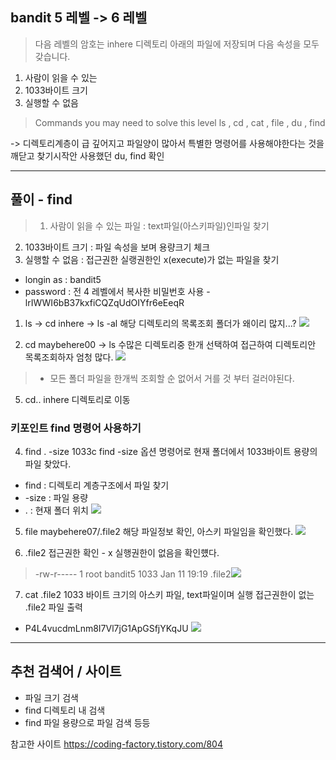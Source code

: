 ## bandit 5 레벨 -> 6 레벨
> 다음 레벨의 암호는 inhere 디렉토리 아래의 파일에 저장되며 다음 속성을 모두 갖습니다. 
1. 사람이 읽을 수 있는 
2. 1033바이트 크기
3. 실행할 수 없음

>Commands you may need to solve this level
ls , cd , cat , file , du , find

-> 디렉토리계층이 급 깊어지고 파일양이 많아서 특별한 명령어를 사용해야한다는 것을 깨닫고 찾기시작안 사용했던  du, find 확인

---

## 풀이 - find

>1. 사람이 읽을 수 있는 파일 : text파일(아스키파일)인파일 찾기
2.  1033바이트 크기 : 파일 속성을 보며 용량크기 체크
3. 실행할 수 없음 : 접근권한 실랭권한인 x(execute)가 없는 파일을 찾기

- longin as : bandit5
- password : 전 4 레벨에서 복사한 비밀번호 사용 - lrIWWI6bB37kxfiCQZqUdOIYfr6eEeqR

1. ls -> cd inhere  -> ls -al
해당 디렉토리의 목록조회
폴더가 왜이리 많지...? 
![](https://velog.velcdn.com/images/estell/post/0df7dcf7-56f9-4266-b169-ee75850364cf/image.png)

3. cd maybehere00 -> ls
수많은 디렉토리중 한개 선택하여 접근하여 디렉토리안 목록조회하자 엄청 많다. 
![](https://velog.velcdn.com/images/estell/post/d4433222-66db-4330-a22b-6a2bd25e4d51/image.png)

> -  모든 폴더 파일을 한개씩 조회할 순 없어서 거를 것 부터 걸러야된다.

5. cd.. 
inhere 디렉토리로 이동

### 키포인트 find 명령어 사용하기
4. find . -size 1033c
find -size 옵션 명령어로 현재 폴더에서 1033바이트 용량의 파일 찾았다. 
- find : 디렉토리 계층구조에서 파일 찾기
- -size : 파일 용량
- . : 현재 폴더 위치
![](https://velog.velcdn.com/images/estell/post/5bc0ea67-c628-4662-ab3d-03112e8646e0/image.png)

 
5. file maybehere07/.file2
해당 파일정보 확인, 아스키 파일임을 확인했다.
![](https://velog.velcdn.com/images/estell/post/7174bce1-fe8b-47ad-b335-e2f0fbb3d935/image.png)

6. .file2 접근권한 확인 - x 실행권한이 없음을 확인헀다.
>-rw-r-----  1 root bandit5 1033 Jan 11 19:19 .file2![](https://velog.velcdn.com/images/estell/post/a2da3a72-566a-4893-9572-d88ceee7ce3b/image.png)


7. cat .file2
1033 바이트 크기의 아스키 파일, text파일이며 실행 접근권한이 없는 .file2 파일 출력
- P4L4vucdmLnm8I7Vl7jG1ApGSfjYKqJU
![](https://velog.velcdn.com/images/estell/post/3e69cb1f-872c-4d50-836b-d2b5e45464b1/image.png)


---

## 추천 검색어 / 사이트
- 파일 크기 검색
- find 디렉토리 내 검색
- find 파일 용량으로 파일 검색 등등
>
참고한 사이트 https://coding-factory.tistory.com/804
